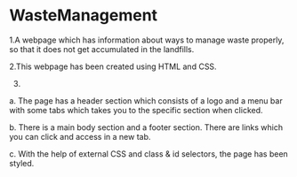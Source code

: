 # WasteManagement

1.A webpage which has information about ways to manage waste properly, so that it does not get accumulated in the landfills.

2.This webpage has been created using HTML and CSS.

3.
a. The page has a header section which consists of a logo and a menu bar with   some tabs which takes you to the specific section when clicked.

b. There is a main body section and a footer section. There are links which you can click and access in a new tab.

c. With the help of external CSS and class & id selectors, the page has been styled.
